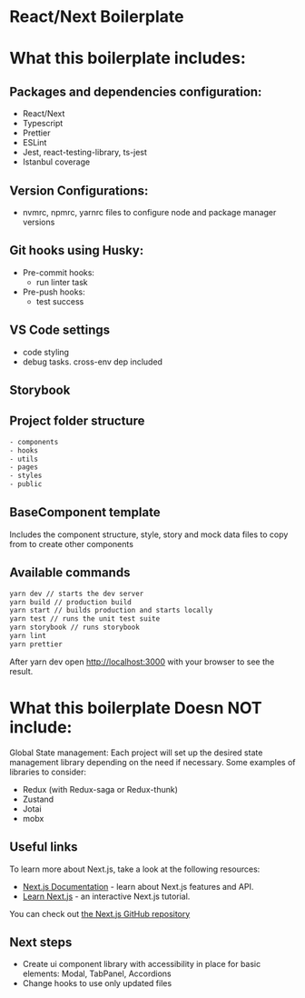 # React/Next Boilerplate

# What this boilerplate includes:

## Packages and dependencies configuration:

- React/Next
- Typescript
- Prettier
- ESLint
- Jest, react-testing-library, ts-jest
- Istanbul coverage

## Version Configurations:

- nvmrc, npmrc, yarnrc files to configure node and package manager versions

## Git hooks using Husky:

- Pre-commit hooks:
  - run linter task
- Pre-push hooks:
  - test success

## VS Code settings

- code styling
- debug tasks. cross-env dep included

## Storybook

## Project folder structure

```bash
- components
- hooks
- utils
- pages
- styles
- public
```

## BaseComponent template

Includes the component structure, style, story and mock data files to copy from to create other components

## Available commands

```bash
yarn dev // starts the dev server
yarn build // production build
yarn start // builds production and starts locally
yarn test // runs the unit test suite
yarn storybook // runs storybook
yarn lint
yarn prettier
```

After yarn dev open [http://localhost:3000](http://localhost:3000) with your browser to see the result.

# What this boilerplate Doesn NOT include:

Global State management: Each project will set up the desired state management library depending on the need if necessary. Some examples of libraries to consider:

- Redux (with Redux-saga or Redux-thunk)
- Zustand
- Jotai
- mobx

## Useful links

To learn more about Next.js, take a look at the following resources:

- [Next.js Documentation](https://nextjs.org/docs) - learn about Next.js features and API.
- [Learn Next.js](https://nextjs.org/learn) - an interactive Next.js tutorial.

You can check out [the Next.js GitHub repository](https://github.com/vercel/next.js/)

## Next steps

- Create ui component library with accessibility in place for basic elements: Modal, TabPanel, Accordions
- Change hooks to use only updated files
